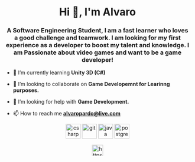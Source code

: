 <h1 align="center">Hi 👋, I'm Alvaro</h1>
<h3 align="center">A Software Engineering Student, I am a fast learner who loves a good challenge and teamwork. I am looking for my first experience as a developer to boost my talent and knowledge. I am Passionate about video games and want to be a game developer!</h3>

- 🌱 I’m currently learning **Unity 3D (C#)**

- 👯 I’m looking to collaborate on **Game Developemnt for Learinng purposes.**

- 🤝 I’m looking for help with **Game Development.**

- 📫 How to reach me **alvaropardo@live.com**

<p align="center"><img src="https://devicons.github.io/devicon/devicon.git/icons/csharp/csharp-original.svg" alt="csharp" width="40" height="40"/> <img src="https://www.vectorlogo.zone/logos/git-scm/git-scm-icon.svg" alt="git" width="40" height="40"/> <img src="https://devicons.github.io/devicon/devicon.git/icons/java/java-original-wordmark.svg" alt="java" width="40" height="40"/> <img src="https://devicons.github.io/devicon/devicon.git/icons/postgresql/postgresql-original-wordmark.svg" alt="postgresql" width="40" height="40"/></p><p align="center">
<a href="https://linkedin.com/in/https://www.linkedin.com/in/alvaro-pardo-miramontes" target="blank"><img align="center" src="https://cdn.jsdelivr.net/npm/simple-icons@3.0.1/icons/linkedin.svg" alt="https://www.linkedin.com/in/alvaro-pardo-miramontes" height="30" width="30" /></a>
</p>
